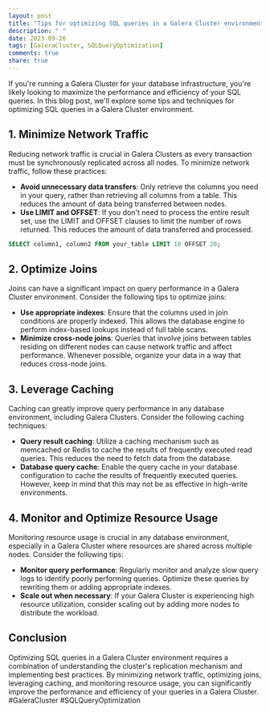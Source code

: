 ```yaml
---
layout: post
title: "Tips for optimizing SQL queries in a Galera Cluster environment"
description: " "
date: 2023-09-26
tags: [GaleraCluster, SQLQueryOptimization]
comments: true
share: true
---
```


If you're running a Galera Cluster for your database infrastructure, you're likely looking to maximize the performance and efficiency of your SQL queries. In this blog post, we'll explore some tips and techniques for optimizing SQL queries in a Galera Cluster environment.

## 1. Minimize Network Traffic

Reducing network traffic is crucial in Galera Clusters as every transaction must be synchronously replicated across all nodes. To minimize network traffic, follow these practices:

- **Avoid unnecessary data transfers**: Only retrieve the columns you need in your query, rather than retrieving all columns from a table. This reduces the amount of data being transferred between nodes.
- **Use LIMIT and OFFSET**: If you don't need to process the entire result set, use the LIMIT and OFFSET clauses to limit the number of rows returned. This reduces the amount of data transferred and processed.

```sql
SELECT column1, column2 FROM your_table LIMIT 10 OFFSET 20;
```

## 2. Optimize Joins

Joins can have a significant impact on query performance in a Galera Cluster environment. Consider the following tips to optimize joins:

- **Use appropriate indexes**: Ensure that the columns used in join conditions are properly indexed. This allows the database engine to perform index-based lookups instead of full table scans.
- **Minimize cross-node joins**: Queries that involve joins between tables residing on different nodes can cause network traffic and affect performance. Whenever possible, organize your data in a way that reduces cross-node joins.

## 3. Leverage Caching

Caching can greatly improve query performance in any database environment, including Galera Clusters. Consider the following caching techniques:

- **Query result caching**: Utilize a caching mechanism such as memcached or Redis to cache the results of frequently executed read queries. This reduces the need to fetch data from the database.
- **Database query cache**: Enable the query cache in your database configuration to cache the results of frequently executed queries. However, keep in mind that this may not be as effective in high-write environments.

## 4. Monitor and Optimize Resource Usage

Monitoring resource usage is crucial in any database environment, especially in a Galera Cluster where resources are shared across multiple nodes. Consider the following tips:

- **Monitor query performance**: Regularly monitor and analyze slow query logs to identify poorly performing queries. Optimize these queries by rewriting them or adding appropriate indexes.
- **Scale out when necessary**: If your Galera Cluster is experiencing high resource utilization, consider scaling out by adding more nodes to distribute the workload.

## Conclusion

Optimizing SQL queries in a Galera Cluster environment requires a combination of understanding the cluster's replication mechanism and implementing best practices. By minimizing network traffic, optimizing joins, leveraging caching, and monitoring resource usage, you can significantly improve the performance and efficiency of your queries in a Galera Cluster. #GaleraCluster #SQLQueryOptimization